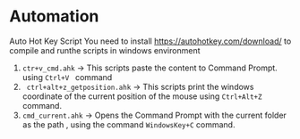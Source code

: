 # Automation 

Auto Hot Key Script
You need to install https://autohotkey.com/download/ to compile and runthe scripts in windows environment

1. ``` ctr+v_cmd.ahk ``` -> This scripts paste the content to Command Prompt. using ``` Ctrl+V  ``` command
2. ``` ctrl+alt+z_getposition.ahk``` -> This scripts print the windows coordinate of the current position of the mouse using ```Ctrl+Alt+Z``` command.
3. ``` cmd_current.ahk ``` -> Opens the Command Prompt with the current folder as the path , using the command ``` WindowsKey+C ``` command.
